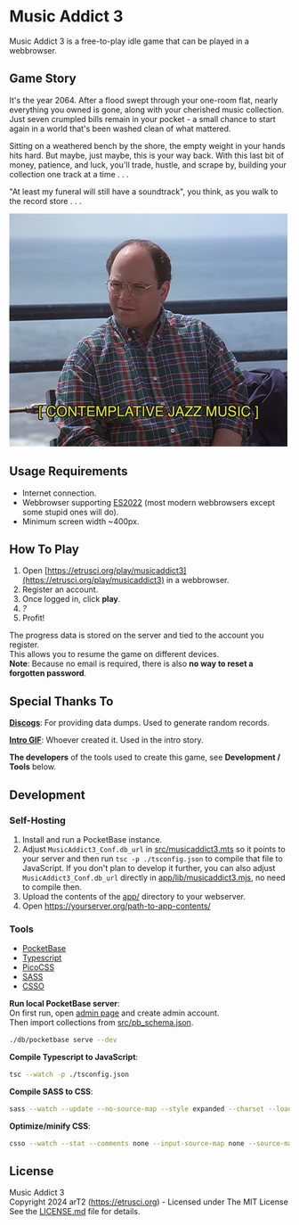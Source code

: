 # Music Addict 3

Music Addict 3 is a free-to-play idle game that can be played in a webbrowser.




## Game Story

It's the year 2064. After a flood swept through your one-room flat, nearly everything you owned is gone, along with your cherished music collection. Just seven crumpled bills remain in your pocket - a small chance to start again in a world that's been washed clean of what mattered.

Sitting on a weathered bench by the shore, the empty weight in your hands hits hard. But maybe, just maybe, this is your way back. With this last bit of money, patience, and luck, you'll trade, hustle, and scrape by, building your collection one track at a time . . .

"At least my funeral will still have a soundtrack", you think, as you walk to the record store . . .

![Contemplative Jazz Music](./src/vendor/unknown/intro.gif)




## Usage Requirements

- Internet connection.
- Webbrowser supporting [ES2022](https://caniuse.com/sr_es13) (most modern webbrowsers except some stupid ones will do).
- Minimum screen width ~400px.




## How To Play

1. Open [https://etrusci.org/play/musicaddict3](https://etrusci.org/play/musicaddict3) in a webbrowser.
2. Register an account.
3. Once logged in, click **play**.
4. *?*
5. Profit!

The progress data is stored on the server and tied to the account you register.  
This allows you to resume the game on different devices.  
**Note**: Because no email is required, there is also **no way to reset a forgotten password**.




## Special Thanks To

**[Discogs](https://discogs.com)**: For providing data dumps. Used to generate random records.

**[Intro GIF](./src/vendor/unknown/intro.gif)**: Whoever created it. Used in the intro story.

**The developers** of the tools used to create this game, see **Development / Tools** below.


## Development

### Self-Hosting

1. Install and run a PocketBase instance.
2. Adjust `MusicAddict3_Conf.db_url` in [src/musicaddict3.mts](./src/musicaddict3.mts) so it points to your server and then run `tsc -p ./tsconfig.json` to compile that file to JavaScript. If you don't plan to develop it further, you can also adjust `MusicAddict3_Conf.db_url` directly in [app/lib/musicaddict3.mjs](./app/lib/musicaddict3.mjs), no need to compile then.
3. Upload the contents of the [app/](./app) directory to your webserver.
4. Open <https://yourserver.org/path-to-app-contents/>

### Tools

- [PocketBase](https://github.com/pocketbase/pocketbase)
- [Typescript](https://github.com/microsoft/TypeScript)
- [PicoCSS](https://github.com/picocss/pico)
- [SASS](https://github.com/sass/sass)
- [CSSO](https://github.com/css/csso)

**Run local PocketBase server**:  
On first run, open [admin page](http://127.0.0.1:8090/_/) and create admin account.  
Then import collections from [src/pb_schema.json](./src/pb_schema.json).
```bash
./db/pocketbase serve --dev
```

**Compile Typescript to JavaScript**:
```bash
tsc --watch -p ./tsconfig.json
```

**Compile SASS to CSS**:
```bash
sass --watch --update --no-source-map --style expanded --charset --load-path ./src/vendor/pico/2.0.6/scss ./src/:./src/
```

**Optimize/minify CSS**:
```bash
csso --watch --stat --comments none --input-source-map none --source-map none --input ./src/musicaddict3.css --output ./app/lib/musicaddict3.min.css
```


## License

Music Addict 3  
Copyright 2024 arT2 (<https://etrusci.org>) - Licensed under The MIT License  
See the [LICENSE.md](./LICENSE.md) file for details.
